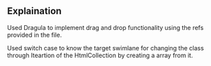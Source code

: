 ## Explaination

Used Dragula to implement drag and drop functionality using the refs
provided in the file.

Used switch case to know the target swimlane for changing the class through
Iteartion of the HtmlCollection by creating a array from it.
